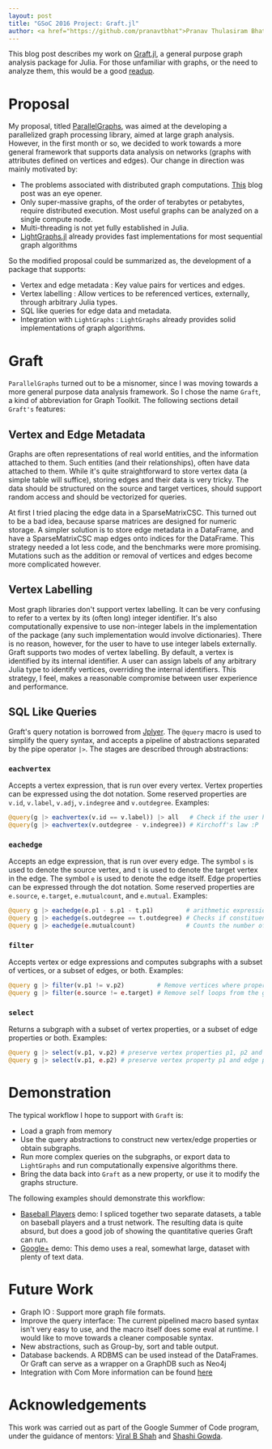```yaml
---
layout: post
title: "GSoC 2016 Project: Graft.jl"
author: <a href="https://github.com/pranavtbhat">Pranav Thulasiram Bhat</a>
---
```


This blog post describes my work on [Graft.jl](https://github.com/pranavtbhat/Graft.jl), a general purpose graph analysis package for Julia. For those unfamiliar with graphs, or the need to analyze them, this would be a good [readup](https://www.cl.cam.ac.uk/teaching/1011/PrincComm/slides/graph_theory_1-11.pdf).

# Proposal
My proposal, titled [ParallelGraphs](https://github.com/pranavtbhat/Gsoc2016/blob/master/Proposal.md), was aimed at the developing a parallelized graph processing
library, aimed at large graph analysis. However, in the first month or so, we decided to work towards a more general framework that supports data analysis on
networks (graphs with attributes defined on vertices and edges).
Our change in direction was mainly motivated by:
- The problems associated with distributed graph computations. [This](http://www.frankmcsherry.org/graph/scalability/cost/2015/01/15/COST.html)
blog post was an eye opener.
- Only super-massive graphs, of the order of terabytes or petabytes, require distributed execution. Most useful graphs can be analyzed on a single compute node.
- Multi-threading is not yet fully established in Julia.
- [LightGraphs.jl](https://github.com/JuliaGraphs/LightGraphs.jl) already provides fast implementations for most sequential graph algorithms

So the modified proposal could be summarized as, the development of a package that supports:
- Vertex and edge metadata : Key value pairs for vertices and edges.
- Vertex labelling : Allow vertices to be referenced vertices, externally, through arbitrary Julia types.
- SQL like queries for edge data and metadata.
- Integration with `LightGraphs` : `LightGraphs` already provides solid implementations of graph algorithms.

# Graft
`ParallelGraphs` turned out to be a misnomer, since I was moving towards a more general purpose data analysis framework. So I chose the name `Graft`, a kind of abbreviation for Graph Toolkit. The following sections detail `Graft's` features:

## Vertex and Edge Metadata
Graphs are often representations of real world entities, and the information attached to them. Such entities (and their relationships), often have data attached to them.
While it's quite straightforward to store vertex data (a simple table will suffice), storing edges and their data is very tricky. The data should be structured on the
source and target vertices, should support random access and should be vectorized for queries.

At first I tried placing the edge data in a SparseMatrixCSC. This turned out to be a bad idea, because sparse matrices are designed for numeric storage.
A simpler solution is to store edge metadata in a DataFrame, and have a SparseMatrixCSC map edges onto indices for the DataFrame. This strategy needed a lot less
code, and the benchmarks were more promising. Mutations such as the addition or removal of vertices and edges become more complicated however.

## Vertex Labelling
Most graph libraries don't support vertex labelling. It can be very confusing to refer to a vertex by its (often long) integer identifier. It's also
computationally expensive to use non-integer labels in the implementation of the package (any such implementation would involve dictionaries). There is no reason, however,
for the user to have to use integer labels externally. Graft supports two modes of vertex labelling. By default, a vertex is identified by its internal identifier. A user
can assign labels of any arbitrary Julia type to identify vertices, overriding the internal identifiers. This strategy, I feel, makes a reasonable compromise between
user experience and performance.

## SQL Like Queries
Graft's query notation is borrowed from [Jplyer](https://github.com/davidagold/jplyr.jl). The `@query` macro is used to simplify the query syntax, and
accepts a pipeline of abstractions separated by the pipe operator `|>`. The stages are described through abstractions:

### `eachvertex`
Accepts a vertex expression, that is run over every vertex. Vertex properties can be expressed using the dot notation. Some reserved properties are `v.id`, `v.label`,
`v.adj`, `v.indegree` and `v.outdegree`.
Examples:

```julia
@query(g |> eachvertex(v.id == v.label)) |> all   # Check if the user has overridden the default labels
@query(g |> eachvertex(v.outdegree - v.indegree)) # Kirchoff's law :P
```

### `eachedge`
Accepts an edge expression, that is run over every edge. The symbol `s` is used to denote
the source vertex, and `t` is used to denote the target vertex in the edge. The symbol `e` is used to denote
the edge itself. Edge properties can be expressed through the dot notation. Some reserved properties are `e.source`, `e.target`, `e.mutualcount`, and `e.mutual`.
Examples:
```julia
@query g |> eachedge(e.p1 - s.p1 - t.p1)         # arithmetic expression on edge and constituent vertices' properties
@query g |> eachedge(s.outdegree == t.outdegree) # Checks if constituent vertices have the same outdegree
@query g |> eachedge(e.mutualcount)              # Counts the number of "mutual friends" between the participating vertices in each edge
```

### `filter`
Accepts vertex or edge expressions and computes subgraphs with a subset of vertices, or a subset
of edges, or both.
Examples:
```julia
@query g |> filter(v.p1 != v.p2)         # Remove vertices where property p1 equals property p2
@query g |> filter(e.source != e.target) # Remove self loops from the graph
```

### `select`
Returns a subgraph with a subset of vertex properties, or a subset of edge properties or both.
Examples:
```julia
@query g |> select(v.p1, v.p2) # preserve vertex properties p1, p2 and nothing else
@query g |> select(v.p1, e.p2) # preserve vertex property p1 and edge property p2
```

# Demonstration
The typical workflow I hope to support with `Graft` is:
- Load a graph from memory
- Use the query abstractions to construct new vertex/edge properties or obtain subgraphs.
- Run more complex queries on the subgraphs, or export data to `LightGraphs` and run computationally expensive algorithms there.
- Bring the data back into `Graft` as a new property, or use it to modify the graphs structure.

The following examples should demonstrate this workflow:

* [Baseball Players](https://github.com/pranavtbhat/Graft.jl/blob/master/examples/baseball.ipynb) demo: I spliced together two separate datasets, a table on baseball players
and a trust network. The resulting data is quite absurd, but does a good job of showing
the quantitative queries Graft can run.
* [Google+](https://github.com/pranavtbhat/Graft.jl/blob/master/examples/google%2B.ipynb) demo: This demo uses a real, somewhat large, dataset with plenty of text data.

# Future Work
- Graph IO : Support more graph file formats.
- Improve the query interface: The current pipelined macro based syntax isn't very easy to use, and the macro itself does some eval at runtime. I would like to move towards a cleaner composable syntax.
- New abstractions, such as Group-by, sort and table output.
- Database backends. A RDBMS can be used instead of the DataFrames. Or Graft can serve as a wrapper on a GraphDB such as Neo4j
- Integration with Com
More information can be found [here](https://github.com/pranavtbhat/Graft.jl/issues)

# Acknowledgements
This work was carried out as part of the Google Summer of Code program, under the guidance of mentors: [Viral B Shah](https://github.com/viralbshah) and [Shashi Gowda](https://github.com/shashi).
